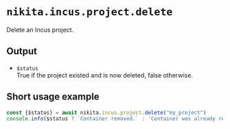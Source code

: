 # `nikita.incus.project.delete`

Delete an Incus project.

## Output

* `$status`  
  True if the project existed and is now deleted, false otherwise.

## Short usage example

```js
const {$status} = await nikita.incus.project.delete("my_project")
console.info($status ? `Container removed.` : 'Container was already removed.')
```

